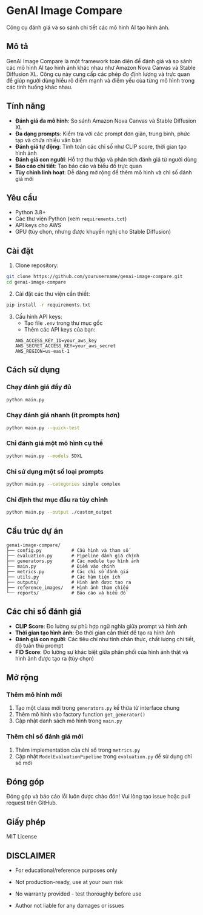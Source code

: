 # GenAI Image Compare

Công cụ đánh giá và so sánh chi tiết các mô hình AI tạo hình ảnh.

## Mô tả

GenAI Image Compare là một framework toàn diện để đánh giá và so sánh các mô hình AI tạo hình ảnh khác nhau như Amazon Nova Canvas và Stable Diffusion XL. Công cụ này cung cấp các phép đo định lượng và trực quan để giúp người dùng hiểu rõ điểm mạnh và điểm yếu của từng mô hình trong các tình huống khác nhau.

## Tính năng

- **Đánh giá đa mô hình**: So sánh Amazon Nova Canvas và Stable Diffusion XL
- **Đa dạng prompts**: Kiểm tra với các prompt đơn giản, trung bình, phức tạp và chứa nhiều văn bản
- **Đánh giá tự động**: Tính toán các chỉ số như CLIP score, thời gian tạo hình ảnh
- **Đánh giá con người**: Hỗ trợ thu thập và phân tích đánh giá từ người dùng
- **Báo cáo chi tiết**: Tạo báo cáo và biểu đồ trực quan
- **Tùy chỉnh linh hoạt**: Dễ dàng mở rộng để thêm mô hình và chỉ số đánh giá mới

## Yêu cầu

- Python 3.8+
- Các thư viện Python (xem `requirements.txt`)
- API keys cho AWS
- GPU (tùy chọn, nhưng được khuyến nghị cho Stable Diffusion)

## Cài đặt

1. Clone repository:
```bash
git clone https://github.com/yourusername/genai-image-compare.git
cd genai-image-compare
```

2. Cài đặt các thư viện cần thiết:
```bash
pip install -r requirements.txt
```

3. Cấu hình API keys:
   - Tạo file `.env` trong thư mục gốc
   - Thêm các API keys của bạn:
   ```
   AWS_ACCESS_KEY_ID=your_aws_key
   AWS_SECRET_ACCESS_KEY=your_aws_secret
   AWS_REGION=us-east-1
   ```

## Cách sử dụng

### Chạy đánh giá đầy đủ

```bash
python main.py
```

### Chạy đánh giá nhanh (ít prompts hơn)

```bash
python main.py --quick-test
```

### Chỉ đánh giá một mô hình cụ thể

```bash
python main.py --models SDXL
```

### Chỉ sử dụng một số loại prompts

```bash
python main.py --categories simple complex
```

### Chỉ định thư mục đầu ra tùy chỉnh

```bash
python main.py --output ./custom_output
```

## Cấu trúc dự án

```
genai-image-compare/
├── config.py           # Cấu hình và tham số
├── evaluation.py       # Pipeline đánh giá chính
├── generators.py       # Các module tạo hình ảnh
├── main.py             # Điểm vào chính
├── metrics.py          # Các chỉ số đánh giá
├── utils.py            # Các hàm tiện ích
├── outputs/            # Hình ảnh được tạo ra
├── reference_images/   # Hình ảnh tham chiếu
└── reports/            # Báo cáo và biểu đồ
```

## Các chỉ số đánh giá

- **CLIP Score**: Đo lường sự phù hợp ngữ nghĩa giữa prompt và hình ảnh
- **Thời gian tạo hình ảnh**: Đo thời gian cần thiết để tạo ra hình ảnh
- **Đánh giá con người**: Các tiêu chí như tính chân thực, chất lượng chi tiết, độ tuân thủ prompt
- **FID Score**: Đo lường sự khác biệt giữa phân phối của hình ảnh thật và hình ảnh được tạo ra (tùy chọn)

## Mở rộng

### Thêm mô hình mới

1. Tạo một class mới trong `generators.py` kế thừa từ interface chung
2. Thêm mô hình vào factory function `get_generator()`
3. Cập nhật danh sách mô hình trong `main.py`

### Thêm chỉ số đánh giá mới

1. Thêm implementation của chỉ số trong `metrics.py`
2. Cập nhật `ModelEvaluationPipeline` trong `evaluation.py` để sử dụng chỉ số mới

## Đóng góp

Đóng góp và báo cáo lỗi luôn được chào đón! Vui lòng tạo issue hoặc pull request trên GitHub.

## Giấy phép

MIT License

## DISCLAIMER
- For educational/reference purposes only

- Not production-ready, use at your own risk

- No warranty provided - test thoroughly before use

- Author not liable for any damages or issues
